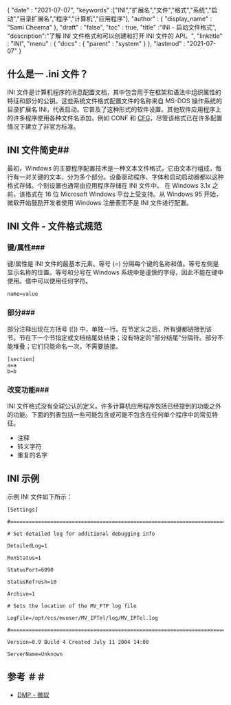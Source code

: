 {
  "date" : "2021-07-07",
  "keywords" :["INI","扩展名","文件","格式","系统","启动","目录扩展名","程序","计算机","应用程序"],
  "author" : {
    "display_name" : "Sami Cheema"
},
  "draft" : "false",
  "toc" : true,
  "title" :"INI - 启动文件格式",
  "description":"了解 INI 文件格式和可以创建和打开 INI 文件的 API。",
  "linktitle" : "INI",
  "menu" : {
    "docs" : {
      "parent" : "system"
}
},
  "lastmod" : "2021-07-07"
}

## 什么是一 .ini 文件？ ##

INI 文件是计算机程序的消息配置文档，其中包含用于在框架和语法中组织属性的特征和部分的公钥。这些系统文件格式配置文件的名称来自 MS-DOS 操作系统的目录扩展名 INI，代表启动。它普及了这种形式的软件设置。其他软件应用程序上的许多程序使用各种文件名添加，例如 CONF 和 [CFG](/zh/system/cfg/)，尽管该格式已在许多配置情况下建立了非官方标准。

## INI 文件简史##

最初，Windows 的主要程序配置技术是一种文本文件格式，它由文本行组成，每行有一对关键的文本，分为多个部分。设备驱动程序、字体和启动启动器都以这种格式存储。个别设置也通常由应用程序存储在 INI 文件中。
在 Windows 3.1x 之前，该格式在 16 位 Microsoft Windows 平台上受支持。从 Windows 95 开始，微软开始鼓励开发者使用 Windows 注册表而不是 INI 文件进行配置。

## INI 文件 - 文件格式规范

### 键/属性###

键/属性是 INI 文件的最基本元素。等号 (=) 分隔每个键的名称和值。等号左侧是显示名称的位置。等号和分号在 Windows 系统中是谨慎的字母，因此不能在键中使用。值中可以使用任何字符。

```
name=value
```

### 部分###

部分注释出现在方括号 ([]) 中，单独一行。在节定义之后，所有键都链接到该节。节在下一个节指定或文档结尾处结束；没有特定的“部分结尾"分隔符。部分不能堆叠；它们只能命名一次，不需要链接。

```
[section]
a=a
b=b
```

### 改变功能###

INI 文件格式没有全球公认的定义。许多计算机应用程序包括已经提到的功能之外的功能。下面的列表包括一些可能包含或可能不包含在任何单个程序中的常见特征。

* 注释
* 转义字符
* 重复的名字


## INI 示例 ##

示例 INI 文件如下所示：

```
[Settings]
 
#======================================================================
 
# Set detailed log for additional debugging info
 
DetailedLog=1
 
RunStatus=1
 
StatusPort=6090
 
StatusRefresh=10
 
Archive=1
 
# Sets the location of the MV_FTP log file
 
LogFile=/opt/ecs/mvuser/MV_IPTel/log/MV_IPTel.log
 
#======================================================================
 
Version=0.9 Build 4 Created July 11 2004 14:00
 
ServerName=Unknown

```

## 参考 ＃＃

* [DMP - 微软](https://learn.microsoft.com/en-us/troubleshoot/windows-client/performance/read-small-memory-dump-file)

